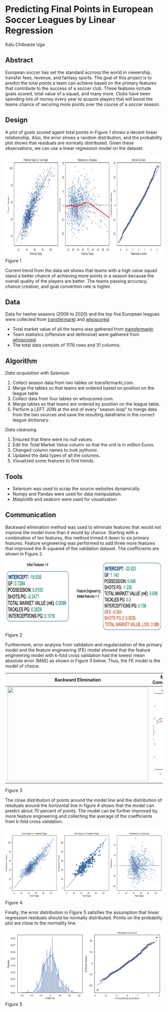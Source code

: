 # Predicting Final Points in European Soccer Leagues by Linear Regression 
Kalu Chibueze Uga

## Abstract
European soccer has set the standard accross the world in viewership, transfer fees, revenue, and fantasy sports. The goal of this project is to predict the total points a team can achieve based on the primary features that contribute to the success of a soccer club. These features include goals scored, total value of a squad, and many more. Clubs have been spending  lots of money every year to acquire players that will boost the teams chance of securing more points over the course of a soccer season.

## Design
A plot of goals scored againt total points in Figure 1 shows a decent linear relationship. Also, the error shows a random distribution, and the probability plot shows that residuals are normally distributed. Given these observations, we can use a linear regression model on the dataset.

<img src="https://github.com/kuga01/kcu_project_files/blob/main/Web_Scraping_Regression/plots/why_regression_diagnostics.png" width = "850" height = "325" class ="center"> Figure 1

Current trend from the data set shows that teams with a high value squad stand a better chance of achieving more points in a season because the overall quality of the players are better. The teams passing accuracy, chance creation, and goal convertion rate is higher.

## Data
Data for twelve seasons (2009 to 2020) and the top five European leagues were collected from [transfermarkt](http://transfermarkt.com/) and [whoscored](http://whoscored.com/).
* Total market value of all the teams was gathered from [transfermarkt](http://transfermarkt.com/).
* Team statistics (offensive and defensive) were gathered from [whoscored](http://whoscored.com/).
* The total data consists of 1176 rows and 31 columns.

## Algorithm
*Data acquisition with Selenium*

1. Collect season data from two tables on transfermarkt,com. 
2. Merge the tables so that teams are ordered based on position on the league table
3. Collect data from four tables on whoscored.com. 
4. Merge tables so that teams are ordered by position on the league table.
5. Perform a LEFT JOIN at the end of every "season loop" to merge data from the two sources and save the resulting dataframe in the correct league dictionary.

*Data cleansing*

1. Ensured that there were no null values. 
2. Edit the Total Market Value column so that the unit is in million Euros. 
3. Changed column names to look pythonic.
4. Updated the data types of all the columns.
5. Visualized some features to find trends.

## Tools
- Selenium was used to scrap the source websites dynamically.
- Numpy and Pandas were used for data manipulation.
- Matplotlib and seaborn were used for visualization

## Communication
Backward elimination method was used to eliminate features that would not improve the model more than it would by chance. Starting with a combination of ten features, this method trimed it down to six primary features. Feature engineering was performed to add three more features that improved the R-squared of the validation dataset. The coefficients are shown in Figure 2.

<img src="https://github.com/kuga01/kcu_project_files/blob/main/Web_Scraping_Regression/plots/coefficients.png" width = "650" height = "225" class ="center"> 
Figure 2


Furthermore, error analysis from validation and regularization of the primary model and the feature engineering (FE) model showed that the feature engineering model with k-fold cross validation had the lowest mean absolute error (MAE) as shown in Figure 3 below. Thus, the FE model is the model of choice.

| Backward Elimination | MAE Comparison |
|:----: |:------:|
| <img src="/Users/amyphillip/Desktop/Metis/project_2_webscrap_linreg/Web_Scraping_Regression/plots/backward_elimination.png" width = "450" height = "300">   | <img src="https://github.com/kuga01/kcu_project_files/blob/main/Web_Scraping_Regression/plots/backward_elimination.png" width = "450" height = "300">    |
Figure 3

The close distribution of points around the model line and the distribution of residuals around the horizontal line in figure 4 shows that the model can predict about 70 percent of points. The model can be further improved by more feature engineering and collecting the average of the coefficients from k-fold cross validation.

<img src="https://github.com/kuga01/kcu_project_files/blob/main/Web_Scraping_Regression/plots/cv_fe1.png" width = "750" height = "225" class ="center"> 
Figure 4

Finally, the error distribution in Figure 5 satisfies the assumption that linear regression residuals should be normally distributed.  Points on the probabiity plot are close to the normality line.

<img src="https://github.com/kuga01/kcu_project_files/blob/main/Web_Scraping_Regression/plots/cv_fe2.png" width = "650" height = "225" class ="center">
Figure 5
